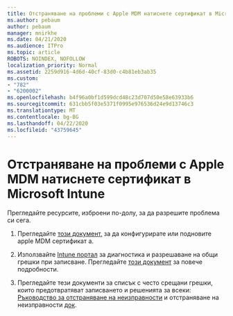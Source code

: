 ```yaml
---
title: Отстраняване на проблеми с Apple MDM натиснете сертификат в Microsoft Intune
ms.author: pebaum
author: pebaum
manager: mnirkhe
ms.date: 04/21/2020
ms.audience: ITPro
ms.topic: article
ROBOTS: NOINDEX, NOFOLLOW
localization_priority: Normal
ms.assetid: 2259d916-4d6d-40cf-83d0-c4b81eb3ab35
ms.custom:
- "782"
- "6200002"
ms.openlocfilehash: b4f96a0bf1d599dcd48c23d707d50e58e63933b6
ms.sourcegitcommit: 631cbb5f03e5371f0995e976536d24e9d13746c3
ms.translationtype: MT
ms.contentlocale: bg-BG
ms.lasthandoff: 04/22/2020
ms.locfileid: "43759645"
---
```

# <a name="troubleshoot-issues-with-apple-mdm-push-certificate-in-microsoft-intune"></a>Отстраняване на проблеми с Apple MDM натиснете сертификат в Microsoft Intune

Прегледайте ресурсите, изброени по-долу, за да разрешите проблема си сега.
  
1. Прегледайте [този документ,](https://docs.microsoft.com/intune/apple-mdm-push-certificate-get) за да конфигурирате или подновите apple MDM сертификат а.

2. Използвайте [Intune портал](https://devicemanagement.microsoft.com/#blade/Microsoft_Intune_DeviceSettings/TroubleshootBlade) за диагностика и разрешаване на общи грешки при записване. Прегледайте [този документ](https://docs.microsoft.com/intune/help-desk-operators) за повече подробности.

3. Прегледайте тези документи за списък с често срещани грешки, които предотвратяват записването и решенията за всеки: [Ръководство за отстраняване на неизправности](https://support.microsoft.com/help/4039809/troubleshooting-ios-device-enrollment-in-intune) и отстраняване на неизправности [док](https://docs.microsoft.com/intune-classic/troubleshoot/troubleshoot-device-enrollment-in-intune).
